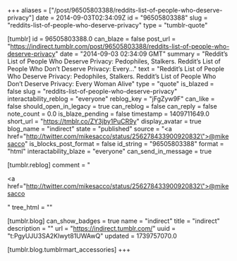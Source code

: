 +++
aliases = ["/post/96505803388/reddits-list-of-people-who-deserve-privacy"]
date = 2014-09-03T02:34:09Z
id = "96505803388"
slug = "reddits-list-of-people-who-deserve-privacy"
type = "tumblr-quote"

[tumblr]
id = 96505803388.0
can_blaze = false
post_url = "https://indirect.tumblr.com/post/96505803388/reddits-list-of-people-who-deserve-privacy"
date = "2014-09-03 02:34:09 GMT"
summary = "Reddit’s List of People Who Deserve Privacy: Pedophiles, Stalkers. Reddit’s List of People Who Don’t Deserve Privacy: Every..."
text = "Reddit&rsquo;s List of People Who Deserve Privacy: Pedophiles, Stalkers. Reddit&rsquo;s List of People Who Don&rsquo;t Deserve Privacy: Every Woman Alive"
type = "quote"
is_blazed = false
slug = "reddits-list-of-people-who-deserve-privacy"
interactability_reblog = "everyone"
reblog_key = "jFgZyw9F"
can_like = false
should_open_in_legacy = true
can_reblog = false
can_reply = false
note_count = 0.0
is_blaze_pending = false
timestamp = 1409711649.0
short_url = "https://tmblr.co/ZY3jby1PuCR9y"
display_avatar = true
blog_name = "indirect"
state = "published"
source = "<a href=\"http://twitter.com/mikesacco/status/256278433900920832\">@mikesacco</a>"
is_blocks_post_format = false
id_string = "96505803388"
format = "html"
interactability_blaze = "everyone"
can_send_in_message = true

[tumblr.reblog]
comment = "<p><a href=\"http://twitter.com/mikesacco/status/256278433900920832\">@mikesacco</a></p>"
tree_html = ""

[tumblr.blog]
can_show_badges = true
name = "indirect"
title = "indirect"
description = ""
url = "https://indirect.tumblr.com/"
uuid = "t:PgyUJU3SA2Klwyt81UWAwQ"
updated = 1739757070.0

[tumblr.blog.tumblrmart_accessories]
+++
